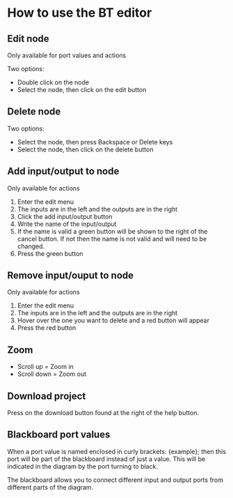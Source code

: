 # How to use the BT editor

## Edit node

Only available for port values and actions

Two options:

- Double click on the node
- Select the node, then click on the edit button

## Delete node

Two options:

- Select the node, then press Backspace or Delete keys
- Select the node, then click on the delete button

## Add input/output to node

Only available for actions

1. Enter the edit menu
2. The inputs are in the left and the outputs are in the right
3. Click the add input/output button
4. Write the name of the input/output
5. If the name is valid a green button will be shown to the right of the cancel button. If not then the name is not valid and will need to be changed.
6. Press the green button

## Remove input/ouput to node

Only available for actions

1. Enter the edit menu
2. The inputs are in the left and the outputs are in the right
3. Hover over the one you want to delete and a red button will appear
4. Press the red button

## Zoom

- Scroll up = Zoom in
- Scroll down = Zoom out

## Download project

Press on the download button found at the right of the help button.

## Blackboard port values

When a port value is named enclosed in curly brackets: {example}; then this port will be part of the blackboard instead of just a value.
This will be indicated in the diagram by the port turning to black.

The blackboard allows you to connect different input and output ports from different parts of the diagram.
